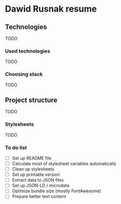 # Dawid Rusnak resume

## Technologies

TODO

### Used technologies

TODO

### Choosing stack

TODO

## Project structure

TODO

### Stylesheets

TODO

### To do list

* [ ] Set up README file
* [ ] Calculate most of stylesheet variables automatically
* [ ] Clean up stylesheets
* [ ] Set up printable version
* [ ] Extract data to JSON files
* [ ] Set up JSON-LD / microdata
* [ ] Optimize bundle size (mostly FontAwesome)
* [ ] Prepare better text content
